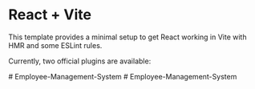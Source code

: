 # React + Vite

This template provides a minimal setup to get React working in Vite with HMR and some ESLint rules.

Currently, two official plugins are available:


#   E m p l o y e e - M a n a g e m e n t - S y s t e m 
 
 #   E m p l o y e e - M a n a g e m e n t - S y s t e m 
 
 
